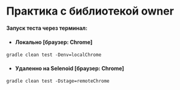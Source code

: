 # Практика с библиотекой **owner**

**Запуск теста через терминал:**

* #### Локально [браузер: Chrome]
```b
gradle clean test -Denv=localChrome
```

* #### Удаленно на Selenoid [браузер: Chrome]
```b
gradle clean test -Dstage=remoteChrome
```
